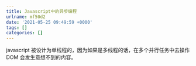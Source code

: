 ```yaml
---
title: Javascript中的异步编程
urlname: mf50d2
date: '2021-05-25 09:49:59 +0000'
tags: []
categories: []
---
```


javascript 被设计为单线程的，因为如果是多线程的话，在多个并行任务中去操作 DOM 会发生意想不到的内容。
